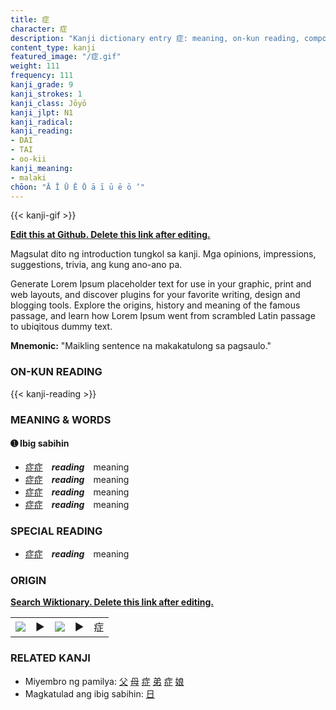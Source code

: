 ```yaml
---
title: 症
character: 症
description: "Kanji dictionary entry 症: meaning, on-kun reading, compounds, origin, related kanji"
content_type: kanji
featured_image: "/症.gif"
weight: 111
frequency: 111
kanji_grade: 9
kanji_strokes: 1
kanji_class: Jōyō
kanji_jlpt: N1
kanji_radical: 
kanji_reading: 
- DAI
- TAI
- oo-kii
kanji_meaning:
- malaki
chōon: "Ā Ī Ū Ē Ō ā ī ū ē ō ’"
---
```

[//]: # (Don't edit the line below. Kanji animated GIF code is automatically generated.)
{{< kanji-gif >}}

[//]: # (Edit below this line.)

**[Edit this at Github. Delete this link after editing.](https://github.com/tim0g/tim/tree/main/content/kanji/症/index.md)**

Magsulat dito ng introduction tungkol sa kanji. Mga opinions, impressions, suggestions, trivia, ang kung ano-ano pa.

Generate Lorem Ipsum placeholder text for use in your graphic, print and web layouts, and discover plugins for your favorite writing, design and blogging tools. Explore the origins, history and meaning of the famous passage, and learn how Lorem Ipsum went from scrambled Latin passage to ubiqitous dummy text.
 
**Mnemonic:** "Maikling sentence na makakatulong sa pagsaulo."

### ON-KUN READING

[//]: # (Don't edit the line below. ON-KUN READING code is automatically generated.)
{{< kanji-reading >}}

### MEANING & WORDS

#### ➊ **Ibig sabihin**
  - [症](../症)[症](../症)　***reading***　meaning
  - [症](../症)[症](../症)　***reading***　meaning
  - [症](../症)[症](../症)　***reading***　meaning
  - [症](../症)[症](../症)　***reading***　meaning

### SPECIAL READING
  - [症](../症)[症](../症)　***reading***　meaning

### ORIGIN

**[Search Wiktionary. Delete this link after editing.](https://wiktionary.org/wiki/症)**
<table class="kanji-table"><tr><td>
<img src="60px-症-bronze.svg.png">
</td><td>▶</td><td>
<img src="60px-症-oracle.svg.png">
</td><td>▶</td>
<td class="kanji-origin">症</td>
</tr></table>

### RELATED KANJI
- Miyembro ng pamilya: [父](../父) [母](../母) [症](../症) [弟](../弟) [症](../症) [娘](../娘)
- Magkatulad ang ibig sabihin: [日](../日)
